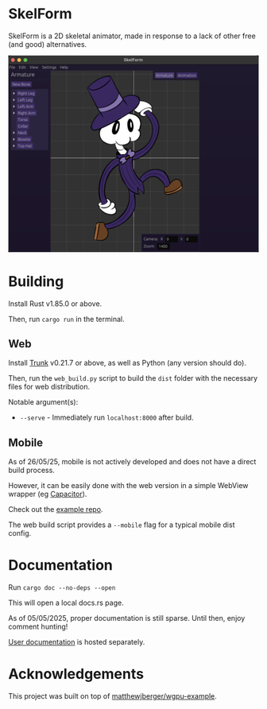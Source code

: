# SkelForm

SkelForm is a 2D skeletal animator, made in response to a lack of other free (and good) alternatives.

![example](assets/example.png)

# Building

Install Rust v1.85.0 or above.

Then, run `cargo run` in the terminal.

## Web

Install [Trunk](https://trunkrs.dev) v0.21.7 or above, as well as Python (any version should do).

Then, run the `web_build.py` script to build the `dist` folder with the necessary files for web distribution.

Notable argument(s):
* `--serve` - Immediately run `localhost:8000` after build.

## Mobile

As of 26/05/25, mobile is not actively developed and does not have a direct build process.

However, it can be easily done with the web version in a simple WebView wrapper (eg [Capacitor](https://capacitorjs.com/)).

Check out the [example repo](https://github.com/Retropaint/skelform_mobile).

The web build script provides a `--mobile` flag for a typical mobile dist config.

# Documentation

Run `cargo doc --no-deps --open`

This will open a local docs.rs page.

As of 05/05/2025, proper documentation is still sparse. Until then, enjoy comment hunting!

[User documentation](https://retropaint.github.io/skelform_user_docs/) is hosted separately.

# Acknowledgements

This project was built on top of [matthewjberger/wgpu-example](https://github.com/matthewjberger/wgpu-example).
